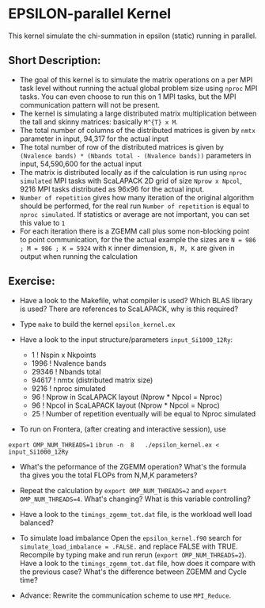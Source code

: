 EPSILON-parallel Kernel
=======================

This kernel simulate the chi-summation in epsilon (static) running in parallel.

Short Description:
------------------
* The goal of this kernel is to simulate the matrix operations on a per MPI task level without running the actual global problem size using `nproc` MPI tasks. You can even choose to run this on 1 MPI tasks, but the MPI communication pattern will not be present.
* The kernel is simulating a large distributed matrix multiplication between the tall and skinny matrices: basically `M^{T} x M`.
* The total number of columns of the distributed matrices is given by `nmtx` parameter in input, 94,317 for the actual input
* The total number of row of the distributed matrices is given by `(Nvalence bands) * (Nbands total - (Nvalence bands))` parameters in input, 54,590,600 for the actual input
* The matrix is distributed locally as if the calculation is run using `nproc simulated` MPI tasks with ScaLAPACK 2D grid of size `Nprow x Npcol`, 9216 MPI tasks distributed as 96x96 for the actual input.
* `Number of repetition` gives how many iteration of the original algorithm should be performed, for the real run `Number of repetition` is equal to `nproc simulated`. If statistics or average are not important, you can set this value to `1`
* For each iteration there is a ZGEMM call plus some non-blocking point to point communication, for the the actual example the sizes are `N = 986 ; M = 986 ; K = 5924` with `K` inner dimension, `N, M, K` are given in output when running the calculation

Exercise:
--------- 

* Have a look to the Makefile, what compiler is used? Which BLAS library is used? There are references to ScaLAPACK,  why is this required?

* Type `make` to build the kernel `epsilon_kernel.ex`

* Have a look to the input structure/parameters `input_Si1000_12Ry`:
    *    1      ! Nspin x Nkpoints
    *    1996   ! Nvalence bands
    *    29346  ! Nbands total
    *    94617  ! nmtx (distributed matrix size)
    *    9216   ! nproc simulated
    *    96     ! Nprow in ScaLAPACK layout (Nprow * Npcol  = Nproc)
    *    96     ! Npcol in ScaLAPACK layout (Nprow * Npcol  = Nproc)
    *    25     ! Number of repetition eventually will be equal to Nproc simulated

*  To run on Frontera, (after creating and interactive session), use
  
  `export OMP_NUM_THREADS=1`
  `ibrun -n  8   ./epsilon_kernel.ex < input_Si1000_12Ry `
  
* What's the peformance of the ZGEMM operation? What's the formula tha gives you the total FLOPs from N,M,K parameters? 

* Repeat the calculation by `export OMP_NUM_THREADS=2` and `export OMP_NUM_THREADS=4`. What's changing? What is this variable controlling? 

* Have a look to the `timings_zgemm_tot.dat` file, is the workload well load balanced? 

* To simulate load imbalance Open the `epsilon_kernel.f90` search for `simulate_load_imbalance = .FALSE.` and replace FALSE with TRUE. Recompile by typing make and run rerun (`export OMP_NUM_THREADS=2`). Have a look to the `timings_zgemm_tot.dat` file, how does it compare with the previous case? What's the difference between ZGEMM and Cycle time?

* Advance: Rewrite the communication scheme to use `MPI_Reduce`.
